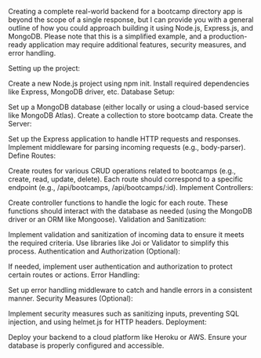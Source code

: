 
Creating a complete real-world backend for a bootcamp directory app is beyond the scope of a single response, but I can provide you with a general outline of how you could approach building it using Node.js, Express.js, and MongoDB. Please note that this is a simplified example, and a production-ready application may require additional features, security measures, and error handling.

Setting up the project:

Create a new Node.js project using npm init.
Install required dependencies like Express, MongoDB driver, etc.
Database Setup:

Set up a MongoDB database (either locally or using a cloud-based service like MongoDB Atlas).
Create a collection to store bootcamp data.
Create the Server:

Set up the Express application to handle HTTP requests and responses.
Implement middleware for parsing incoming requests (e.g., body-parser).
Define Routes:

Create routes for various CRUD operations related to bootcamps (e.g., create, read, update, delete).
Each route should correspond to a specific endpoint (e.g., /api/bootcamps, /api/bootcamps/:id).
Implement Controllers:

Create controller functions to handle the logic for each route.
These functions should interact with the database as needed (using the MongoDB driver or an ORM like Mongoose).
Validation and Sanitization:

Implement validation and sanitization of incoming data to ensure it meets the required criteria.
Use libraries like Joi or Validator to simplify this process.
Authentication and Authorization (Optional):

If needed, implement user authentication and authorization to protect certain routes or actions.
Error Handling:

Set up error handling middleware to catch and handle errors in a consistent manner.
Security Measures (Optional):

Implement security measures such as sanitizing inputs, preventing SQL injection, and using helmet.js for HTTP headers.
Deployment:

Deploy your backend to a cloud platform like Heroku or AWS.
Ensure your database is properly configured and accessible.


